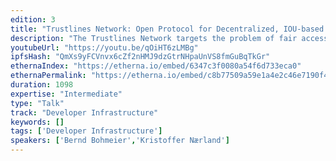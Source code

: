 ```yaml
---
edition: 3
title: "Trustlines Network: Open Protocol for Decentralized, IOU-based Currency Networks"
description: "The Trustlines Network targets the problem of fair access to money by implementing money as peer-to-peer issued IOUs on the Ethereum blockchain. We present the basics of the protocol, as well as the prototype of the mobile app, which aims to provide a seamless onboarding experience to the Ethereum ecosystem."
youtubeUrl: "https://youtu.be/qOiHT6zLMBg"
ipfsHash: "QmXs9yFCVnvx6cZf2nHMJ9dzGtrNHpaUnVS8fmGuBqTkGr"
ethernaIndex: "https://etherna.io/embed/6347c3f0080a54f6d733eca0"
ethernaPermalink: "https://etherna.io/embed/c8b77509a59e1a4e2c46e7190f4e91c4d7d43381db84694ffa29dfe10802e214"
duration: 1098
expertise: "Intermediate"
type: "Talk"
track: "Developer Infrastructure"
keywords: []
tags: ['Developer Infrastructure']
speakers: ['Bernd Bohmeier','Kristoffer Nærland']
---
```

